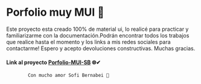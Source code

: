 # Porfolio muy MUI 🌙

Este proyecto esta creado 100% de material ui, lo realicé para practicar y familiarizarme con la documentación.Podrán encontrar todos los trabajos que realice hasta el momento y los links a mis redes sociales para contactarme!
Espero y acepto devoluciones constructivas.
Muchas gracias.

#### Link al proyecto [Porfolio-MUI-SB](https://porfolio-mui-sb.netlify.app/) 🌐✔

```
        Con mucho amor Sofi Bernabei 🤍
```

